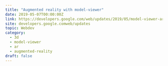 ```yaml
---
title: "Augmented reality with model-viewer"
date: 2019-05-07T00:00:00Z
link: https://developers.google.com/web/updates/2019/05/model-viewer-ar?utm_medium=RSS&utm_source=hune
site: developers.google.comweb/updates
topic: Webdev
category:
  - 3d
  - model-viewer
  - ar
  - augmented-reality
draft: false
---
```

